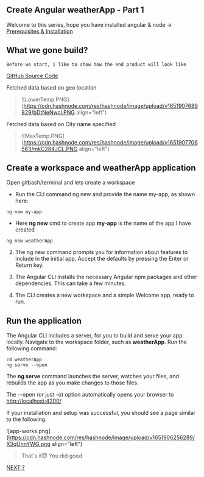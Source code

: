 ## Create Angular weatherApp - Part 1

Welcome to this series, hope you have installed angular & node -> [Prerequisites & Installation](https://shijoshaji.hashnode.dev/prerequisites)


## What we gone build?
`Before we start, i like to show how the end product will look like`

[GitHub Source Code](https://github.com/shijoshaji/weatherApp)

Fetched data based on geo location 
> ![LowerTemp.PNG](https://cdn.hashnode.com/res/hashnode/image/upload/v1651907689829/bDtNeNwcl.PNG align="left")


Fetched data based on City name specified 
> ![MaxTemp.PNG](https://cdn.hashnode.com/res/hashnode/image/upload/v1651907706563/mkC284JCL.PNG align="left")

## Create a workspace and weatherApp application
Open gitbash/terminal and lets create a workspace


- Run the CLI command ng new and provide the name my-app, as shown here:
```
ng new my-app
```


- Here **ng new** cmd to create app **my-app** is the name of the app
 I have created 
```
ng new weatherApp
``` 

2. The ng new command prompts you for information about features to include in the initial app. Accept the defaults by pressing the Enter or Return key.

3. The Angular CLI installs the necessary Angular npm packages and other dependencies. This can take a few minutes.

4. The CLI creates a new workspace and a simple Welcome app, ready to run.

## Run the application
The Angular CLI includes a server, for you to build and serve your app locally.
Navigate to the workspace folder, such as **weatherApp**.
Run the following command:
```
cd weatherApp
ng serve --open
```

The **ng serve** command launches the server, watches your files, and rebuilds the app as you make changes to those files.

The --open (or just -o) option automatically opens your browser to [http://localhost:4200/](http://localhost:4200/)

If your installation and setup was successful, you should see a page similar to the following.

![app-works.png](https://cdn.hashnode.com/res/hashnode/image/upload/v1651906256289/X3qUnnYWG.png align="left")

> That's it😇 You did good

[NEXT ?](https://shijoshaji.hashnode.dev/create-angular-weatherapp-part-2)
